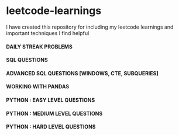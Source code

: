 # leetcode-learnings
I have created this repository for including my leetcode learnings and important techniques I find helpful

#### DAILY STREAK PROBLEMS 
#### SQL QUESTIONS
#### ADVANCED SQL QUESTIONS [WINDOWS, CTE, SUBQUERIES]
#### WORKING WITH PANDAS
#### PYTHON : EASY LEVEL QUESTIONS
#### PYTHON : MEDIUM LEVEL QUESTIONS
#### PYTHON : HARD LEVEL QUESTIONS
